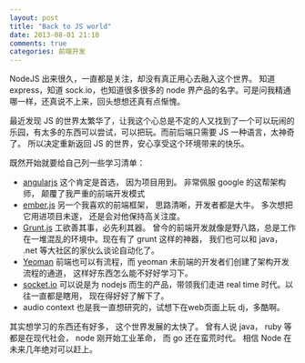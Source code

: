 ```yaml
---
layout: post
title: "Back to JS world"
date: 2013-08-01 21:10
comments: true
categories: 前端开发
---
```



NodeJS 出来很久，一直都是关注，却没有真正用心去融入这个世界。 知道 express，知道 sock.io，也知道很多很多的 node 界产品的名字。可是问我精通哪一样，还真说不上来，回头想想还真有点惭愧。 

最近发现 JS 的世界太繁华了，让我这个心总是不定的人又找到了一个可以玩闹的乐园，有太多的东西可以尝试，可以把玩。而前后端只需要 JS 一种语言，太神奇了。  所以决定重新返回 JS 的世界，安心享受这个环境带来的快乐。

既然开始就要给自己列一些学习清单：

* [angularjs](http://www.angularjs.org) 这个肯定是首选， 因为项目用到。 非常佩服 google 的这帮架构师， 颠覆了我严重的前端开发模式
* [ember.js](http://www.emberjs.com) 另一个我喜欢的前端框架， 思路清晰，开发者都是大牛。 多次想把它用进项目未遂， 还是会对他保持高关注度。
* [Grunt.js](http://www.gruntjs.com) 工欲善其事，必先利其器。 曾今的前端开发就像是野八路，总是工作在一堆混乱的环境中。现在有了 grunt 这样的神器， 我们也可以和 java， .net 等大社区的家伙么谈论自动化了。
* [Yeoman](http://www.yeoman.io) 前端也可以有流程，而 yeoman 未前端的开发者们创建了架构开发流程的通道， 这样好东西怎么能不好好学习下。
* [socket.io](http://socket.io) 可以说是为 nodejs 而生的产品，带领我们走进 real time 时代。以往一直都是瞎用， 现在得好好了解下了。
* audio context 也是我一直想研究的，试想下在web页面上玩 dj，多酷啊。

其实想学习的东西还有好多， 这个世界发展的太快了。 曾有人说 java， ruby 等都是在现代社会， node 刚开始工业革命， 而 go 还在蛮荒时代。 相信 Node 在未来几年绝对可以赶上。
